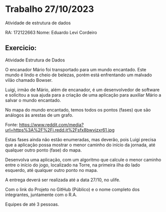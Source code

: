 # Trabalho 27/10/2023
Atividade de estrutura de dados


RA: 172122663
Nome: Eduardo Levi Cordeiro

## Exercicio:
Atividade Estrutura de Dados

O encanador Mário foi transportado para um mundo encantado. Este mundo é lindo e cheio de belezas, porém está enfrentando um malvado vilão chamado Bowser.

Luigi, irmão de Mário, além de encanador, é um desenvolvedor de software e solicitou a sua ajuda para a criação de uma aplicação para auxiliar Mário a salvar o mundo encantado.

No mapa do mundo encantado, temos todos os pontos (fases) que são análogos às arestas de um grafo.

Fonte: https://www.reddit.com/media?url=https%3A%2F%2Fi.redd.it%2Fsfx8bwvjzxr61.jpg

Estas fases ainda não estão enumeradas, mas deverão, pois Luigi precisa que a aplicação possa mostrar o menor caminho do início da jornada, até qualquer outro ponto (fase) do mapa.

Desenvolva uma aplicação, com um algoritmo que calcule o menor caminho entre o início do jogo, localizado na Torre, na primeira ilha do lado esquerdo, até qualquer outro ponto no mapa.

A entrega deverá ser realizada até a data 27/10, no ulife.

Com o link do Projeto no GitHub (Público) e o nome completo dos integrantes, juntamente com o R.A.

Equipes de até 3 pessoas.
